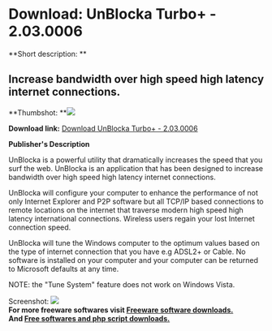 # Download: UnBlocka Turbo+ - 2.03.0006

**Short description: **

## Increase bandwidth over high speed high latency internet connections.

  
**Thumbshot: **![](http://www.freewarefiles.com/screenshot/unblocka_md.gif)   
  
**Download link:** [Download UnBlocka Turbo+ - 2.03.0006](http://freesoftwares.boysofts.com/UnBlocka-Turbo--_program_31719.html)  
  

**Publisher's Description**  
  

UnBlocka is a powerful utility that dramatically increases the speed that you
surf the web. UnBlocka is an application that has been designed to increase
bandwidth over high speed high latency internet connections.

UnBlocka will configure your computer to enhance the performance of not only
Internet Explorer and P2P software but all TCP/IP based connections to remote
locations on the internet that traverse modern high speed high latency
international connections. Wireless users regain your lost Internet connection
speed.

UnBlocka will tune the Windows computer to the optimum values based on the
type of internet connection that you have e.g ADSL2+ or Cable. No software is
installed on your computer and your computer can be returned to Microsoft
defaults at any time.

NOTE: the "Tune System" feature does not work on Windows Vista.

  
  
Screenshot: ![](http://www.freewarefiles.com/screenshot/unblocka.gif)  
**For more freeware softwares visit [Freeware software downloads.](http://freesoftwares.boysofts.com/)**   
**And [Free softwares and php script downloads.](http://www.boysofts.com/)**

